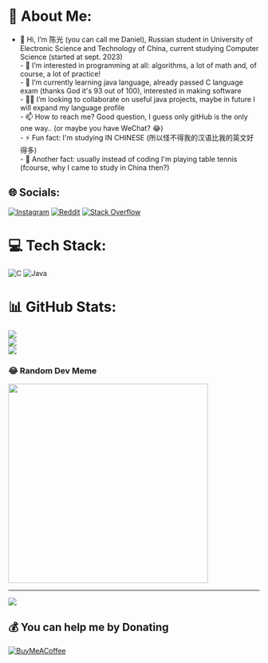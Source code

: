 # 💫 About Me:
- 🙊 Hi, I’m 陈光 (you can call me Daniel), Russian student in University of Electronic Science and Technology of China, current studying Computer Science (started at sept. 2023)<br>- 📖 I’m interested in programming at all: algorithms, a lot of math and, of course, a lot of practice!<br>- 👾 I’m currently learning java language, already passed C language exam (thanks God it's 93 out of 100), interested in making software<br>- 🤝🏻 I’m looking to collaborate on useful java projects, maybe in future I will expand my language profile<br>- 📫 How to reach me? Good question, I guess only gitHub is the only one way.. (or maybe you have WeChat? 😂)<br>- ⚡ Fun fact: I'm studying IN CHINESE (所以怪不得我的汉语比我的英文好得多)<br>- 🏓 Another fact: usually instead of coding I'm playing table tennis (fcourse, why I came to study in China then?)


## 🌐 Socials:
[![Instagram](https://img.shields.io/badge/Instagram-%23E4405F.svg?logo=Instagram&logoColor=white)](https://instagram.com/yp6ahoud) [![Reddit](https://img.shields.io/badge/Reddit-%23FF4500.svg?logo=Reddit&logoColor=white)](https://reddit.com/user/yp6aHouD) [![Stack Overflow](https://img.shields.io/badge/-Stackoverflow-FE7A16?logo=stack-overflow&logoColor=white)](https://stackoverflow.com/users/23335262) 

# 💻 Tech Stack:
![C](https://img.shields.io/badge/c-%2300599C.svg?style=for-the-badge&logo=c&logoColor=white) ![Java](https://img.shields.io/badge/java-%23ED8B00.svg?style=for-the-badge&logo=openjdk&logoColor=white)
# 📊 GitHub Stats:
![](https://github-readme-stats.vercel.app/api?username=yp6aHouD&theme=bear&hide_border=false&include_all_commits=true&count_private=true)<br/>
![](https://github-readme-streak-stats.herokuapp.com/?user=yp6aHouD&theme=bear&hide_border=false)<br/>
![](https://github-readme-stats.vercel.app/api/top-langs/?username=yp6aHouD&theme=bear&hide_border=false&include_all_commits=true&count_private=true&layout=compact)

### 😂 Random Dev Meme
<img src='https://randommeme-five.vercel.app/' style="height: 400px;"/>

---
[![](https://visitcount.itsvg.in/api?id=yp6aHouD&icon=0&color=0)](https://visitcount.itsvg.in)

  ## 💰 You can help me by Donating
  [![BuyMeACoffee](https://img.shields.io/badge/Buy%20Me%20a%20Coffee-ffdd00?style=for-the-badge&logo=buy-me-a-coffee&logoColor=black)](https://buymeacoffee.com/yp6aHouD) 

  
<!-- Proudly created with GPRM ( https://gprm.itsvg.in ) -->
